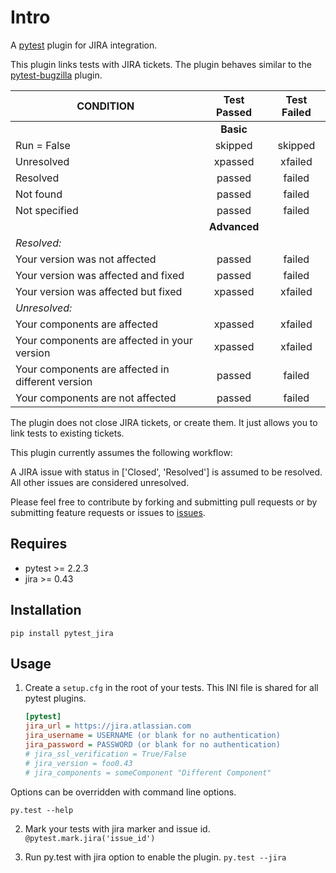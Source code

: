 # Intro
A [pytest][pytest] plugin for JIRA integration.

This plugin links tests with JIRA tickets. The plugin behaves similar to the [pytest-bugzilla](https://pypi.python.org/pypi/pytest-bugzilla) plugin.



| CONDITION | Test Passed | Test Failed |
|---------|:---------:|:---------:|
| | **Basic** | |
| Run = False | skipped | skipped
| Unresolved | xpassed | xfailed |
| Resolved | passed | failed |
| Not found  | passed | failed |
| Not specified | passed | failed |
| | **Advanced** | |
| *Resolved:* |
| Your version was not affected | passed | failed |
| Your version was affected and fixed | passed | failed |
| Your version was affected but fixed | xpassed | xfailed |
| *Unresolved:*|
| Your components are affected | xpassed | xfailed |
| Your components are affected in your version | xpassed | xfailed |
| Your components are affected in different version | passed | failed |
| Your components are not affected | passed | failed |


The plugin does not close JIRA tickets, or create them. It just allows you to link tests to existing tickets.

This plugin currently assumes the following workflow:

A JIRA issue with status in ['Closed', 'Resolved'] is assumed to be resolved.
All other issues are considered unresolved.

Please feel free to contribute by forking and submitting pull requests or by
submitting feature requests or issues to [issues][githubissues].

## Requires
* pytest >= 2.2.3
* jira >= 0.43

## Installation
``pip install pytest_jira``

## Usage
1. Create a `setup.cfg` in the root of your tests. This INI file is shared for all pytest plugins.

    ```ini
    [pytest]
    jira_url = https://jira.atlassian.com
    jira_username = USERNAME (or blank for no authentication)
    jira_password = PASSWORD (or blank for no authentication)
    # jira_ssl_verification = True/False
    # jira_version = foo0.43
    # jira_components = someComponent "Different Component"

    ```

Options can be overridden with command line options.

 ``py.test --help``

2. Mark your tests with jira marker and issue id.
 ``@pytest.mark.jira('issue_id')``

3. Run py.test with jira option to enable the plugin.
 ``py.test --jira``

[pytest]: http://pytest.org/latest/
[githubissues]: https://github.com/jlaska/pytest_jira/issues
